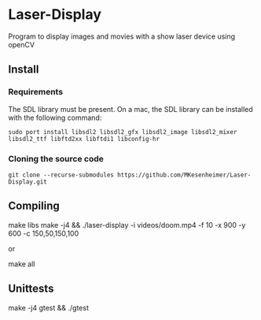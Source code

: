 # Laser-Display
Program to display images and movies with a show laser device using openCV

## Install
### Requirements
The SDL library must be present. On a mac, the SDL library can be installed with the following command:
```
sudo port install libsdl2 libsdl2_gfx libsdl2_image libsdl2_mixer libsdl2_ttf libftd2xx libftdi1 libconfig-hr
```
### Cloning the source code
```
git clone --recurse-submodules https://github.com/MKesenheimer/Laser-Display.git
```

## Compiling
make libs
make -j4 && ./laser-display -i videos/doom.mp4 -f 10 -x 900 -y 600 -c 150,50,150,100

or

make all

## Unittests
make -j4 gtest && ./gtest
